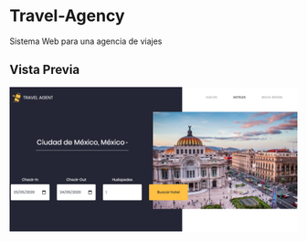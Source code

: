 # Travel-Agency

Sistema Web para una agencia de viajes



## Vista Previa

![index-hoteles](https://github.com/dannyhvalenz/Travel-Agency/blob/master/imagenes/index-hoteles.png)
